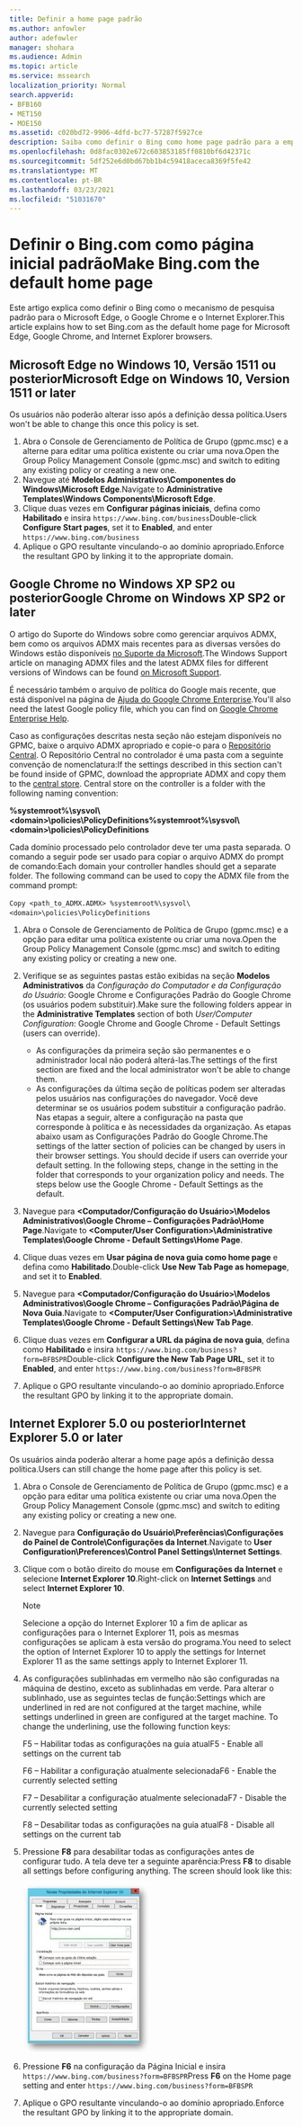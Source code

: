 ```yaml
---
title: Definir a home page padrão
ms.author: anfowler
author: adefowler
manager: shohara
ms.audience: Admin
ms.topic: article
ms.service: mssearch
localization_priority: Normal
search.appverid:
- BFB160
- MET150
- MOE150
ms.assetid: c020bd72-9906-4dfd-bc77-57287f5927ce
description: Saiba como definir o Bing como home page padrão para a empresa com a Pesquisa da Microsoft.
ms.openlocfilehash: 0d8fac0302e672c603853185ff0810bf6d42371c
ms.sourcegitcommit: 5df252e6d0bd67bb1b4c59418aceca8369f5fe42
ms.translationtype: MT
ms.contentlocale: pt-BR
ms.lasthandoff: 03/23/2021
ms.locfileid: "51031670"
---
```

# <a name="make-bingcom-the-default-home-page"></a><span data-ttu-id="3c4a8-103">Definir o Bing.com como página inicial padrão</span><span class="sxs-lookup"><span data-stu-id="3c4a8-103">Make Bing.com the default home page</span></span>

<span data-ttu-id="3c4a8-104">Este artigo explica como definir o Bing como o mecanismo de pesquisa padrão para o Microsoft Edge, o Google Chrome e o Internet Explorer.</span><span class="sxs-lookup"><span data-stu-id="3c4a8-104">This article explains how to set Bing.com as the default home page for Microsoft Edge, Google Chrome, and Internet Explorer browsers.</span></span> 
  
 
## <a name="microsoft-edge-on-windows-10-version-1511-or-later"></a><span data-ttu-id="3c4a8-105">Microsoft Edge no Windows 10, Versão 1511 ou posterior</span><span class="sxs-lookup"><span data-stu-id="3c4a8-105">Microsoft Edge on Windows 10, Version 1511 or later</span></span>

<span data-ttu-id="3c4a8-106">Os usuários não poderão alterar isso após a definição dessa política.</span><span class="sxs-lookup"><span data-stu-id="3c4a8-106">Users won't be able to change this once this policy is set.</span></span> 

1. <span data-ttu-id="3c4a8-107">Abra o Console de Gerenciamento de Política de Grupo (gpmc.msc) e a alterne para editar uma política existente ou criar uma nova.</span><span class="sxs-lookup"><span data-stu-id="3c4a8-107">Open the Group Policy Management Console (gpmc.msc) and switch to editing any existing policy or creating a new one.</span></span> 
1. <span data-ttu-id="3c4a8-108">Navegue até **Modelos Administrativos\Componentes do Windows\Microsoft Edge**.</span><span class="sxs-lookup"><span data-stu-id="3c4a8-108">Navigate to **Administrative Templates\Windows Components\Microsoft Edge**.</span></span>    
1. <span data-ttu-id="3c4a8-109">Clique duas vezes em **Configurar páginas iniciais**, defina como **Habilitado** e insira `https://www.bing.com/business`</span><span class="sxs-lookup"><span data-stu-id="3c4a8-109">Double-click **Configure Start pages**, set it to **Enabled**, and enter `https://www.bing.com/business`</span></span>
1.  <span data-ttu-id="3c4a8-110">Aplique o GPO resultante vinculando-o ao domínio apropriado.</span><span class="sxs-lookup"><span data-stu-id="3c4a8-110">Enforce the resultant GPO by linking it to the appropriate domain.</span></span>

  
## <a name="google-chrome-on-windows-xp-sp2-or-later"></a><span data-ttu-id="3c4a8-111">Google Chrome no Windows XP SP2 ou posterior</span><span class="sxs-lookup"><span data-stu-id="3c4a8-111">Google Chrome on Windows XP SP2 or later</span></span>


<span data-ttu-id="3c4a8-112">O artigo do Suporte do Windows sobre como gerenciar arquivos ADMX, bem como os arquivos ADMX mais recentes para as diversas versões do Windows estão disponíveis [no Suporte da Microsoft](https://support.microsoft.com/help/3087759/how-to-create-and-manage-the-central-store-for-group-policy-administra).</span><span class="sxs-lookup"><span data-stu-id="3c4a8-112">The Windows Support article on managing ADMX files and the latest ADMX files for different versions of Windows can be found [on Microsoft Support](https://support.microsoft.com/help/3087759/how-to-create-and-manage-the-central-store-for-group-policy-administra).</span></span>

<span data-ttu-id="3c4a8-113">É necessário também o arquivo de política do Google mais recente, que está disponível na página de [Ajuda do Google Chrome Enterprise](https://support.google.com/chrome/a/answer/187202).</span><span class="sxs-lookup"><span data-stu-id="3c4a8-113">You'll also need the latest Google policy file, which you can find on [Google Chrome Enterprise Help](https://support.google.com/chrome/a/answer/187202).</span></span>
  
<span data-ttu-id="3c4a8-p101">Caso as configurações descritas nesta seção não estejam disponíveis no GPMC, baixe o arquivo ADMX apropriado e copie-o para o [Repositório Central](/previous-versions/windows/it-pro/windows-vista/cc748955%28v%3dws.10%29). O Repositório Central no controlador é uma pasta com a seguinte convenção de nomenclatura:</span><span class="sxs-lookup"><span data-stu-id="3c4a8-p101">If the settings described in this section can't be found inside of GPMC, download the appropriate ADMX and copy them to the [central store](/previous-versions/windows/it-pro/windows-vista/cc748955%28v%3dws.10%29). Central store on the controller is a folder with the following naming convention:</span></span>
  
 <span data-ttu-id="3c4a8-116">**%systemroot%\sysvol\\<domain\>\policies\PolicyDefinitions**</span><span class="sxs-lookup"><span data-stu-id="3c4a8-116">**%systemroot%\sysvol\\<domain\>\policies\PolicyDefinitions**</span></span>
  
<span data-ttu-id="3c4a8-p102">Cada domínio processado pelo controlador deve ter uma pasta separada. O comando a seguir pode ser usado para copiar o arquivo ADMX do prompt de comando:</span><span class="sxs-lookup"><span data-stu-id="3c4a8-p102">Each domain your controller handles should get a separate folder. The following command can be used to copy the ADMX file from the command prompt:</span></span>
  
 `Copy <path_to_ADMX.ADMX> %systemroot%\sysvol\<domain>\policies\PolicyDefinitions`
  
1. <span data-ttu-id="3c4a8-119">Abra o Console de Gerenciamento de Política de Grupo (gpmc.msc) e a opção para editar uma política existente ou criar uma nova.</span><span class="sxs-lookup"><span data-stu-id="3c4a8-119">Open the Group Policy Management Console (gpmc.msc) and switch to editing any existing policy or creating a new one.</span></span>
1. <span data-ttu-id="3c4a8-120">Verifique se as seguintes pastas estão exibidas na seção **Modelos Administrativos** da *Configuração do Computador e da Configuração do Usuário*: Google Chrome e Configurações Padrão do Google Chrome (os usuários podem substituir).</span><span class="sxs-lookup"><span data-stu-id="3c4a8-120">Make sure the following folders appear in the **Administrative Templates** section of both *User/Computer Configuration*: Google Chrome and Google Chrome - Default Settings (users can override).</span></span>
   - <span data-ttu-id="3c4a8-121">As configurações da primeira seção são permanentes e o administrador local não poderá alterá-las.</span><span class="sxs-lookup"><span data-stu-id="3c4a8-121">The settings of the first section are fixed and the local administrator won't be able to change them.</span></span>
   - <span data-ttu-id="3c4a8-p103">As configurações da última seção de políticas podem ser alteradas pelos usuários nas configurações do navegador. Você deve determinar se os usuários podem substituir a configuração padrão. Nas etapas a seguir, altere a configuração na pasta que corresponde à política e às necessidades da organização. As etapas abaixo usam as Configurações Padrão do Google Chrome.</span><span class="sxs-lookup"><span data-stu-id="3c4a8-p103">The settings of the latter section of policies can be changed by users in their browser settings. You should decide if users can override your default setting. In the following steps, change in the setting in the folder that corresponds to your organization policy and needs. The steps below use the Google Chrome - Default Settings as the default.</span></span>

1. <span data-ttu-id="3c4a8-126">Navegue para **&lt;Computador/Configuração do Usuário&gt;\Modelos Administrativos\Google Chrome – Configurações Padrão\Home Page**.</span><span class="sxs-lookup"><span data-stu-id="3c4a8-126">Navigate to **&lt;Computer/User Configuration&gt;\Administrative Templates\Google Chrome - Default Settings\Home Page**.</span></span> 
1. <span data-ttu-id="3c4a8-127">Clique duas vezes em **Usar página de nova guia como home page** e defina como **Habilitado**.</span><span class="sxs-lookup"><span data-stu-id="3c4a8-127">Double-click **Use New Tab Page as homepage**, and set it to **Enabled**.</span></span> 
1. <span data-ttu-id="3c4a8-128">Navegue para **&lt;Computador/Configuração do Usuário&gt;\Modelos Administrativos\Google Chrome – Configurações Padrão\Página de Nova Guia**.</span><span class="sxs-lookup"><span data-stu-id="3c4a8-128">Navigate to **&lt;Computer/User Configuration&gt;\Administrative Templates\Google Chrome - Default Settings\New Tab Page**.</span></span> 
1. <span data-ttu-id="3c4a8-129">Clique duas vezes em **Configurar a URL da página de nova guia**, defina como **Habilitado** e insira `https://www.bing.com/business?form=BFBSPR`</span><span class="sxs-lookup"><span data-stu-id="3c4a8-129">Double-click **Configure the New Tab Page URL**, set it to **Enabled**, and enter `https://www.bing.com/business?form=BFBSPR`</span></span> 
1. <span data-ttu-id="3c4a8-130">Aplique o GPO resultante vinculando-o ao domínio apropriado.</span><span class="sxs-lookup"><span data-stu-id="3c4a8-130">Enforce the resultant GPO by linking it to the appropriate domain.</span></span>

## <a name="internet-explorer-50-or-later"></a><span data-ttu-id="3c4a8-131">Internet Explorer 5.0 ou posterior</span><span class="sxs-lookup"><span data-stu-id="3c4a8-131">Internet Explorer 5.0 or later</span></span>
<span data-ttu-id="3c4a8-132">Os usuários ainda poderão alterar a home page após a definição dessa política.</span><span class="sxs-lookup"><span data-stu-id="3c4a8-132">Users can still change the home page after this policy is set.</span></span> 

1. <span data-ttu-id="3c4a8-133">Abra o Console de Gerenciamento de Política de Grupo (gpmc.msc) e a opção para editar uma política existente ou criar uma nova.</span><span class="sxs-lookup"><span data-stu-id="3c4a8-133">Open the Group Policy Management Console (gpmc.msc) and switch to editing any existing policy or creating a new one.</span></span>
    
2. <span data-ttu-id="3c4a8-134">Navegue para **Configuração do Usuário\Preferências\Configurações do Painel de Controle\Configurações da Internet**.</span><span class="sxs-lookup"><span data-stu-id="3c4a8-134">Navigate to **User Configuration\Preferences\Control Panel Settings\Internet Settings**.</span></span>
    
3. <span data-ttu-id="3c4a8-135">Clique com o botão direito do mouse em **Configurações da Internet** e selecione **Internet Explorer 10**.</span><span class="sxs-lookup"><span data-stu-id="3c4a8-135">Right-click on **Internet Settings** and select **Internet Explorer 10**.</span></span>
    
    > [!NOTE]
    > <span data-ttu-id="3c4a8-136">Selecione a opção do Internet Explorer 10 a fim de aplicar as configurações para o Internet Explorer 11, pois as mesmas configurações se aplicam à esta versão do programa.</span><span class="sxs-lookup"><span data-stu-id="3c4a8-136">You need to select the option of Internet Explorer 10 to apply the settings for Internet Explorer 11 as the same settings apply to Internet Explorer 11.</span></span> 
  
4. <span data-ttu-id="3c4a8-p104">As configurações sublinhadas em vermelho não são configuradas na máquina de destino, exceto as sublinhadas em verde. Para alterar o sublinhado, use as seguintes teclas de função:</span><span class="sxs-lookup"><span data-stu-id="3c4a8-p104">Settings which are underlined in red are not configured at the target machine, while settings underlined in green are configured at the target machine. To change the underlining, use the following function keys:</span></span>
    
    <span data-ttu-id="3c4a8-139">F5 – Habilitar todas as configurações na guia atual</span><span class="sxs-lookup"><span data-stu-id="3c4a8-139">F5 - Enable all settings on the current tab</span></span>
    
    <span data-ttu-id="3c4a8-140">F6 – Habilitar a configuração atualmente selecionada</span><span class="sxs-lookup"><span data-stu-id="3c4a8-140">F6 - Enable the currently selected setting</span></span>
    
    <span data-ttu-id="3c4a8-141">F7 – Desabilitar a configuração atualmente selecionada</span><span class="sxs-lookup"><span data-stu-id="3c4a8-141">F7 - Disable the currently selected setting</span></span>
    
    <span data-ttu-id="3c4a8-142">F8 – Desabilitar todas as configurações na guia atual</span><span class="sxs-lookup"><span data-stu-id="3c4a8-142">F8 - Disable all settings on the current tab</span></span>
    
5. <span data-ttu-id="3c4a8-p105">Pressione **F8** para desabilitar todas as configurações antes de configurar tudo. A tela deve ter a seguinte aparência:</span><span class="sxs-lookup"><span data-stu-id="3c4a8-p105">Press **F8** to disable all settings before configuring anything. The screen should look like this:</span></span> 
    
    ![Caixa de diálogo Propriedades do Internet Explorer 10](media/2fd55755-5007-4e33-a795-c42ce2fcef4a.jpg)
  
6. <span data-ttu-id="3c4a8-146">Pressione **F6** na configuração da Página Inicial e insira `https://www.bing.com/business?form=BFBSPR`</span><span class="sxs-lookup"><span data-stu-id="3c4a8-146">Press **F6** on the Home page setting and enter `https://www.bing.com/business?form=BFBSPR`</span></span>
    
7. <span data-ttu-id="3c4a8-147">Aplique o GPO resultante vinculando-o ao domínio apropriado.</span><span class="sxs-lookup"><span data-stu-id="3c4a8-147">Enforce the resultant GPO by linking it to the appropriate domain.</span></span>
